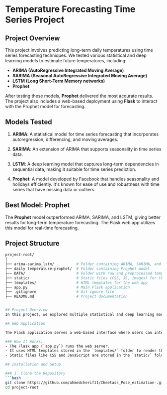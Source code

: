 # Temperature Forecasting Time Series Project

## Project Overview

This project involves predicting long-term daily temperatures using time series forecasting techniques. We tested various statistical and deep learning models to estimate future temperatures, including:
- **ARIMA (AutoRegressive Integrated Moving Average)**
- **SARIMA (Seasonal AutoRegressive Integrated Moving Average)**
- **LSTM (Long Short-Term Memory networks)**
- **Prophet**

After testing these models, **Prophet** delivered the most accurate results. The project also includes a web-based deployment using **Flask** to interact with the Prophet model for forecasting.

## Models Tested

1. **ARIMA**: A statistical model for time series forecasting that incorporates autoregression, differencing, and moving averages.
   
2. **SARIMA**: An extension of ARIMA that supports seasonality in time series data.
   
3. **LSTM**: A deep learning model that captures long-term dependencies in sequential data, making it suitable for time series prediction.

4. **Prophet**: A model developed by Facebook that handles seasonality and holidays efficiently. It's known for ease of use and robustness with time series that have missing data or outliers.

## Best Model: Prophet
The **Prophet** model outperformed ARIMA, SARIMA, and LSTM, giving better results for long-term temperature forecasting. The Flask web app utilizes this model for real-time forecasting.

## Project Structure

```bash
project-root/
│
├── arima-sarima_lstm/          # Folder containing ARIMA, SARIMA, and LSTM models
├── daily temperature-prophet/  # Folder containing Prophet model
├── DATA/                       # Folder with raw and preprocessed temperature datasets
├── static/                     # Static files (CSS, JS, images) for the web app
├── templates/                  # HTML templates for the web app
├── app.py                      # Main Flask application
├── .gitignore                  # Git ignore file
├── README.md                   # Project documentation


## Project Overview
In this project, we explored multiple statistical and deep learning models to forecast daily temperatures. The Prophet model outperformed others in accuracy and is used for the final deployment.

## Web Application

The Flask application serves a web-based interface where users can interact with the Prophet model and view future temperature forecasts. The app allows users to either upload a dataset or use the existing one for predictions.

### How It Works:
- The Flask app (`app.py`) runs the web server.
- It uses HTML templates stored in the `templates/` folder to render the user interface.
- Static files like CSS and JavaScript are stored in the `static/` folder.

## Installation and Setup

### 1. Clone the Repository
```bash
git clone https://github.com/ahmedcherif11/Cheetass_Pose_estimation-.git
cd project-root
